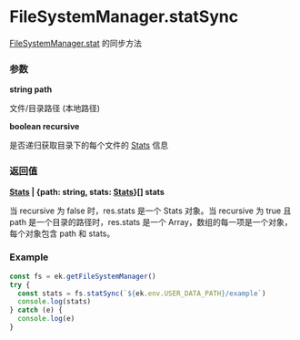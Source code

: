 # FileSystemManager.statSync

[FileSystemManager.stat](./stat.md) 的同步方法

### 参数

**string path**

文件/目录路径 (本地路径)

**boolean recursive**

是否递归获取目录下的每个文件的 [Stats](../Stats.md) 信息

### 返回值

**[Stats](../Stats.md) | {path: string, stats: [Stats](../Stats.md)}[] stats**

当 recursive 为 false 时，res.stats 是一个 Stats 对象。当 recursive 为 true 且 path 是一个目录的路径时，res.stats 是一个 Array，数组的每一项是一个对象，每个对象包含 path 和 stats。

### Example

```ts
const fs = ek.getFileSystemManager()
try {
  const stats = fs.statSync(`${ek.env.USER_DATA_PATH}/example`)
  console.log(stats)
} catch (e) {
  console.log(e)
}
```
